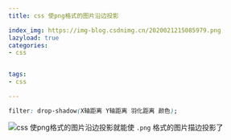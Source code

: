 ```yaml
---
title: css 使png格式的图片沿边投影

index_img: https://img-blog.csdnimg.cn/2020021215085979.png
lazyload: true
categories:
- css


tags:
- css

---
```








```css
filter: drop-shadow(X轴距离 Y轴距离 羽化距离 颜色);
```

![css 使png格式的图片沿边投影](https://img-blog.csdnimg.cn/2020021215085979.png)就能使 `.png` 格式的图片描边投影了


